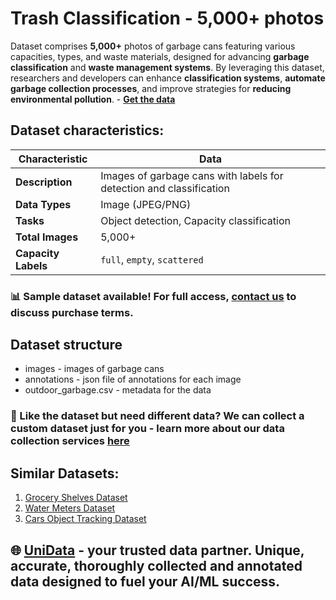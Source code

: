# Trash Classification - 5,000+ photos
Dataset comprises **5,000+** photos of garbage cans featuring various capacities, types, and waste materials, designed for advancing **garbage classification** and **waste management systems**. By leveraging this dataset, researchers and developers can enhance **classification systems**, **automate garbage collection processes**, and improve strategies for **reducing environmental pollution**. - **[Get the data](https://unidata.pro/datasets/outdoor-garbage/?utm_source=github-sc&utm_medium=referral&utm_campaign=garbage-classification)**
## Dataset characteristics:
| Characteristic       | Data                                                                 |
|----------------------|----------------------------------------------------------------------|
| **Description**      | Images of garbage cans with labels for detection and classification  |
| **Data Types**       | Image (JPEG/PNG)                                                    |
| **Tasks**            | Object detection, Capacity classification                           |
| **Total Images**     | 5,000+                                                              |
| **Capacity Labels**  | `full`, `empty`, `scattered`                                        |
### 📊 Sample dataset available! For full access, [contact us](https://unidata.pro/datasets/outdoor-garbage/?utm_source=github-sc&utm_medium=referral&utm_campaign=garbage-classification) to discuss purchase terms.
## Dataset structure
- images - images of garbage cans
- annotations - json file of annotations for each image
- outdoor_garbage.csv - metadata for the data

### 🧩 Like the dataset but need different data? We can collect a custom dataset just for you - learn more about our data collection services [here](https://unidata.pro/datasets/outdoor-garbage/?utm_source=github-sc&utm_medium=referral&utm_campaign=garbage-classification)

## Similar Datasets:
1. [Grocery Shelves Dataset](https://unidata.pro/datasets/grocery-shelves/?utm_source=github-sc&utm_medium=referral&utm_campaign=garbage-classification)
2. [Water Meters Dataset](https://unidata.pro/datasets/water-meters/?utm_source=github-sc&utm_medium=referral&utm_campaign=garbage-classification)
3. [Cars Object Tracking Dataset](https://unidata.pro/datasets/cars-object-tracking/?utm_source=github-sc&utm_medium=referral&utm_campaign=garbage-classification)

## 🌐 [UniData](https://unidata.pro/datasets/outdoor-garbage/?utm_source=github-sc&utm_medium=referral&utm_campaign=garbage-classification) - your trusted data partner. Unique, accurate, thoroughly collected and annotated data designed to fuel your AI/ML success.
